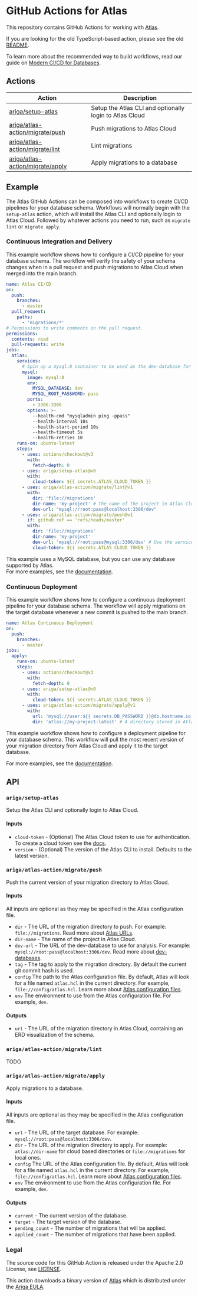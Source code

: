 # GitHub Actions for Atlas

This repository contains GitHub Actions for working with [Atlas](https://atlasgo.io).

If you are looking for the old TypeScript-based action, please see the old [README](doc/typescript-action.md). 

To learn more about the recommended way to build workflows, read our guide on 
[Modern CI/CD for Databases](https://atlasgo.io/guides/modern-database-ci-cd).

## Actions

| Action                                             | Description                                             |
|----------------------------------------------------|---------------------------------------------------------|
| [ariga/setup-atlas](#setup-atlas)                  | Setup the Atlas CLI and optionally login to Atlas Cloud |
| [ariga/atlas-action/migrate/push](#migrate-push)   | Push migrations to Atlas Cloud                          |
| [ariga/atlas-action/migrate/lint](#migrate-lint)   | Lint migrations                                         |
| [ariga/atlas-action/migrate/apply](#migrate-apply) | Apply migrations to a database                          |

## Example

The Atlas GitHub Actions can be composed into workflows to create CI/CD pipelines for your database schema.
Workflows will normally begin with the `setup-atlas` action, which will install the Atlas CLI and optionally
login to Atlas Cloud. Followed by whatever actions you need to run, such as `migrate lint` or `migrate apply`.

### Continuous Integration and Delivery

This example workflow shows how to configure a CI/CD pipeline for your database schema. The workflow will
verify the safety of your schema changes when in a pull request and push migrations to Atlas Cloud when
merged into the main branch.

```yaml
name: Atlas CI/CD
on:
  push:
    branches:
      - master
  pull_request:
    paths:
      - 'migrations/*'
# Permissions to write comments on the pull request.
permissions:
  contents: read
  pull-requests: write
jobs:
  atlas:
    services:
      # Spin up a mysql:8 container to be used as the dev-database for analysis.
      mysql:
        image: mysql:8
        env:
          MYSQL_DATABASE: dev
          MYSQL_ROOT_PASSWORD: pass
        ports:
          - 3306:3306
        options: >-
          --health-cmd "mysqladmin ping -ppass"
          --health-interval 10s
          --health-start-period 10s
          --health-timeout 5s
          --health-retries 10
    runs-on: ubuntu-latest
    steps:
      - uses: actions/checkout@v3
        with:
          fetch-depth: 0
      - uses: ariga/setup-atlas@v0
        with:
          cloud-token: ${{ secrets.ATLAS_CLOUD_TOKEN }}
      - uses: ariga/atlas-action/migrate/lint@v1
        with:
          dir: 'file://migrations'
          dir-name: 'my-project' # The name of the project in Atlas Cloud
          dev-url: "mysql://root:pass@localhost:3306/dev"
      - uses: ariga/atlas-action/migrate/push@v1
        if: github.ref == 'refs/heads/master'
        with:
          dir: 'file://migrations'
          dir-name: 'my-project' 
          dev-url: 'mysql://root:pass@mysql:3306/dev' # Use the service name "mysql" as the hostname
          cloud-token: ${{ secrets.ATLAS_CLOUD_TOKEN }}
```

This example uses a MySQL database, but you can use any database supported by Atlas.  
For more examples, see the [documentation](https://atlasgo.io/integrations/github-actions).

### Continuous Deployment

This example workflow shows how to configure a continuous deployment pipeline for your database schema. The workflow will
apply migrations on the target database whenever a new commit is pushed to the main branch.

```yaml
name: Atlas Continuous Deployment
on:
  push:
    branches:
      - master
jobs:
  apply:
    runs-on: ubuntu-latest
    steps:
      - uses: actions/checkout@v3
        with:
          fetch-depth: 0
      - uses: ariga/setup-atlas@v0
        with:
          cloud-token: ${{ secrets.ATLAS_CLOUD_TOKEN }}
      - uses: ariga/atlas-action/migrate/apply@v1
        with:
          url: 'mysql://user:${{ secrets.DB_PASSWORD }}@db.hostname.io:3306/db'
          dir: 'atlas://my-project:latest' # A directory stored in Atlas Cloud
```

This example workflow shows how to configure a deployment pipeline for your database schema. 
This workflow will pull the most recent version of your migration directory from Atlas Cloud
and apply it to the target database.

For more examples, see the [documentation](https://atlasgo.io/integrations/github-actions).

## API 

### `ariga/setup-atlas`

Setup the Atlas CLI and optionally login to Atlas Cloud.

#### Inputs
* `cloud-token` - (Optional) The Atlas Cloud token to use for authentication.  To create
   a cloud token see the [docs](https://atlasgo.io/cloud/bots).
* `version` - (Optional) The version of the Atlas CLI to install.  Defaults to the latest
   version.

### `ariga/atlas-action/migrate/push` 

Push the current version of your migration directory to Atlas Cloud.

#### Inputs

All inputs are optional as they may be specified in the Atlas configuration file.

* `dir` - The URL of the migration directory to push.  For example: `file://migrations`.
   Read more about [Atlas URLs](https://atlasgo.io/concepts/url).
* `dir-name` - The name of the project in Atlas Cloud.  
* `dev-url` - The URL of the dev-database to use for analysis.  For example: `mysql://root:pass@localhost:3306/dev`.
   Read more about [dev-databases](https://atlasgo.io/concepts/dev-database).
* `tag` - The tag to apply to the migration directory.  By default the current git commit hash is used.
* `config` The path to the Atlas configuration file.  By default, Atlas will look for a file
  named `atlas.hcl` in the current directory. For example, `file://config/atlas.hcl`.
  Learn more about [Atlas configuration files](https://atlasgo.io/atlas-schema/projects).
* `env` The environment to use from the Atlas configuration file.  For example, `dev`.

#### Outputs

* `url` - The URL of the migration directory in Atlas Cloud, containing an ERD visualization of the schema.

### `ariga/atlas-action/migrate/lint`

TODO

### `ariga/atlas-action/migrate/apply`

Apply migrations to a database.

#### Inputs

All inputs are optional as they may be specified in the Atlas configuration file.

* `url` - The URL of the target database.  For example: `mysql://root:pass@localhost:3306/dev`.
* `dir` - The URL of the migration directory to apply.  For example: `atlas://dir-name` for cloud
   based directories or `file://migrations` for local ones.
* `config` The URL of the Atlas configuration file.  By default, Atlas will look for a file
  named `atlas.hcl` in the current directory. For example, `file://config/atlas.hcl`.
  Learn more about [Atlas configuration files](https://atlasgo.io/atlas-schema/projects). 
* `env` The environment to use from the Atlas configuration file.  For example, `dev`.

#### Outputs

* `current` - The current version of the database.
* `target` - The target version of the database.
* `pending_count` - The number of migrations that will be applied.
* `applied_count` - The number of migrations that have been applied.

### Legal 

The source code for this GitHub Action is released under the Apache 2.0
License, see [LICENSE](LICENSE).

This action downloads a binary version of [Atlas](https://atlasgo.io) which
is distributed under the [Ariga EULA](https://ariga.io/legal/atlas/eula).